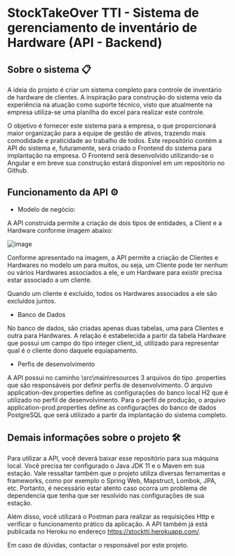 # StockTakeOver TTI - Sistema de gerenciamento de inventário de Hardware (API - Backend)    

## Sobre o sistema 📋
 
A ideia do projeto é criar um sistema completo para controle de inventário de hardware de clientes. A inspiração para construção do sistema veio da experiência na atuação como suporte técnico, visto que atualmente na empresa utiliza-se uma planilha do excel para realizar este controle.

O objetivo é fornecer este sistema para a empresa, o que proporcionará maior organização para a equipe de gestão de ativos, trazendo mais comodidade e praticidade ao trabalho de todos. Este repositório contém a API do sistema e, futuramente, será criado o Frontend do sistema para implantação na empresa. O Frontend será desenvolvido utilizando-se o Angular e em breve sua construção estará disponível em um repositório no Github. 

## Funcionamento da API ⚙️

- Modelo de negócio: 

A API construida permite a criação de dois tipos de entidades, a Client e a Hardware conforme imagem abaixo:

![image](https://user-images.githubusercontent.com/32941370/126188474-3628b241-68b3-47aa-9ef5-8b1da692bbda.png)

Conforme apresentado na imagem, a API permite a criação de Clientes e Hardwares no modelo um para muitos, ou seja, um Cliente pode ter nenhum ou vários Hardwares associados a ele, e um Hardware para existir precisa estar associado a um cliente. 

Quando um cliente é excluído, todos os Hardwares associados a ele são excluídos juntos. 

- Banco de Dados

No banco de dados, são criadas apenas duas tabelas, uma para Clientes e outra para Hardwares. A relação é estabelecida a partir da tabela Hardware que possui um campo do tipo integer client_id, utilizado para representar qual é o cliente dono daquele equiapamento. 

- Perfis de desenvolvimento

A API possui no caminho \src\main\resources 3 arquivos do tipo .properties que são responsáveis por definir perfis de desenvolvimento. O arquivo application-dev.properties define as configurações do banco local H2 que é utilizado no perfil de desenvolvimento. Para o perfil de produção, o arquivo application-prod.properties define as configurações do banco de dados PostgreSQL que será utilizado a partir da implantação do sistema completo. 

## Demais informações sobre o projeto 🛠️ 

Para utilizar a API, você deverá baixar esse repositório para sua máquina local. Você precisa ter configurado o Java JDK 11 e o Maven em sua estação. Vale ressaltar também que o projeto utiliza diversas ferramentas e frameworks, como por exemplo o Spring Web, Mapstruct, Lombok, JPA, etc. Portanto, é necessário estar atento caso ocorra um problema de dependencia que tenha que ser resolvido nas configurações de sua estação.

Além disso, você utilizará o Postman para realizar as requisições Http e verificar o funcionamento prático da aplicação. A API também já está publicada no Heroku no endereço https://stocktti.herokuapp.com/.

Em caso de dúvidas, contactar o responsável por este projeto. 
